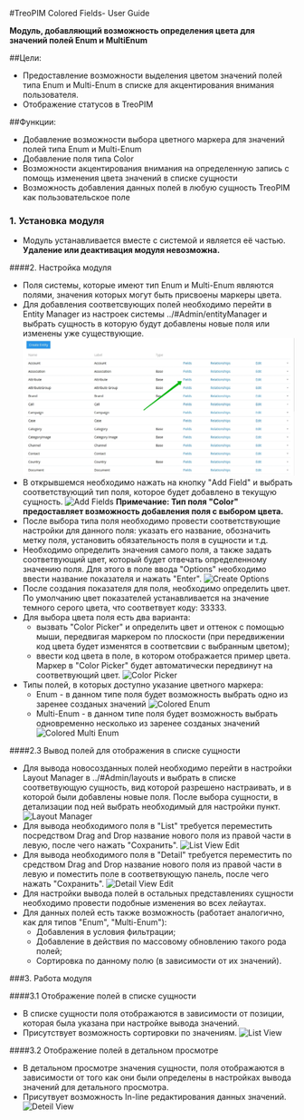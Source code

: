#TreoPIM Colored Fields- User Guide

**Модуль, добавляющий возможность определения цвета для значений полей Enum и MultiEnum**


##Цели:
- Предоставление возможности выделения цветом значений полей типа Enum и Multi-Enum в списке для акцентирования внимания пользователя.
- Отображение статусов в TreoPIM


##Функции:
- Добавление возможности выбора цветного маркера для значений полей типа Enum и Multi-Enum
- Добавление поля типа Color 
- Возможности акцентирования внимания на определенную запись с помощь изменения цвета значений в списке сущности
- Возможность добавления данных полей в любую сущность TreoPIM как пользовательское поле

### 1. Установка модуля

- Модуль устанавливается вместе с системой и является её частью. **Удаление или деактивация модуля невозможна.**

####2. Настройка модуля 

- Поля системы, которые имеют тип Enum и Multi-Enum являются полями, значения которых могут быть присвоены маркеры цвета. 
- Для добавления соответсвующих полей необходимо перейти в Entity Manager из настроек системы ../#Admin/entityManager и выбрать сущность в которую будут добавлены новые поля или изменены уже существующие.
![Entity manager](docs/_assets/entity-manager.jpg)
- В открывшемся необходимо нажать на кнопку "Add Field" и выбрать соответствующий тип поля, которое будет добавлено в текущую сущность.
![Add Fields](_assets/add-field.jpg)
**Примечание: Тип поля "Color" предоставляет возможность добавления поля с выбором цвета.**
- После выбора типа поля необходимо провести соответствующие настройки для данного поля: указать его название, обозначить метку поля, установить обязательность поля в сущности и т.д. 
- Необходимо определить значения самого поля, а также задать соответвующий цвет, который будет отвечать определенному значению поля. Для этого в поле ввода "Options" необходимо ввести название показателя и нажать "Enter". 
![Create Options](_assets/create-options.jpg)
- После создания показателя для поля, необходимо определить цвет. По умолчанию цвет показателей устанавливается на значение темного серого цвета, что соответвует коду: 33333. 
- Для выбора цвета поля есть два варианта:
  -   вызвать "Color Picker" и определить цвет и оттенок с помощью мыши, передвигая маркером по плоскости (при передвижении код цвета будет изменятся в соответсвии с выбранным цветом);
  -   ввести код цвета в поле, в котором отображается пример цвета. Маркер в "Color Picker" будет автоматически передвинут на соответвующий цвет. 
  ![Color Picker](_assets/color-picker.jpg)
- Типы полей, в которых доступно указание цветного маркера:
  -  Enum - в данном типе поля будет возможность выбрать одно из заренее созданых значений
![Colored Enum](_assets/colored-enum.jpg)
  - Multi-Enum - в данном типе поля будет возможность выбрать одновременно несколько из заренее созданых значений
![Colored Multi Enum](_assets/colored-multi-enum.jpg)

####2.3 Вывод полей для отображения в списке сущности
- Для вывода новосозданных полей необходимо перейти в  настройки  Layout Manager в ../#Admin/layouts и выбрать в списке соответвующую сущность, вид которой разрешено настраивать, и в которой были добавлены новые поля. После выбора сущности, в детализации под ней выбрать необходимый для настройки пункт.
![Layout Manager](_assets/layout-manager.jpg)
- Для вывода необходимого поля в "List" требуется переместить посредством Drag and Drop название нового поля из правой части в левую, после чего нажать "Сохранить".
![List View Edit](_assets/list-view-edit.jpg)
- Для вывода необходимого поля в "Detail" требуется переместить по средством Drag and Drop название нового поля из правой части в левую и поместить поле в соответвующую панель, после чего нажать "Сохранить".
![Detail View Edit](_assets/detail-view-edit.jpg)
- Для настройки вывода полей в остальных представлениях сущности необходимо провести подобные изменения во всех лейаутах.
- Для данных полей есть также возможность (работает аналогично, как для типов "Enum", "Multi-Enum"):
  - Добавления в условия фильтрации;
  - Добавление в действия по массовому обновлению такого рода полей;
  - Сортировка по данному полю (в зависимости от их значений).

###3. Работа модуля

####3.1 Отображение полей в списке сущности 
- В списке сущности поля отображаются в зависимости от позиции, которая была указана при настройке вывода значений.
- Присутствует возможность сортировки по значениям. 
![List View](_assets/list-view.jpg)

####3.2 Отображение полей в детальном просмотре 
- В детальном просмотре значения сущности, поля отображаются в зависимости от того как они были определены в настройках вывода значений для детального просмотра.
- Присутвует возможность In-line редактирования данных значений.
![Deteil View](_assets/detail-view.jpg)
